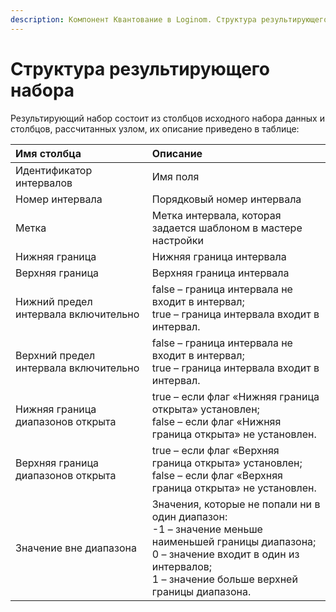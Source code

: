 ```yaml
---
description: Компонент Квантование в Loginom. Структура результирующего набора. 
---
```

# Структура результирующего набора

Результирующий набор состоит из столбцов исходного набора данных и столбцов, рассчитанных узлом, их описание приведено в таблице:

|Имя столбца|Описание|
|:-|:-|
|Идентификатор интервалов|Имя поля|
|Номер интервала|Порядковый номер интервала|
|Метка|Метка интервала, которая задается шаблоном в мастере настройки|
|Нижняя граница|Нижняя граница интервала|
|Верхняя граница|Верхняя граница интервала|
|Нижний предел интервала включительно|false – граница интервала не входит в интервал;<br> true – граница интервала входит в интервал.|
|Верхний предел интервала включительно|false – граница интервала не входит в интервал;<br> true – граница интервала входит в интервал.|
|Нижняя граница диапазонов открыта|true – если флаг «Нижняя граница открыта» установлен;<br> false – если флаг «Нижняя граница открыта» не установлен.|
|Верхняя граница диапазонов открыта|true – если флаг «Верхняя граница открыта» установлен;<br> false – если флаг «Верхняя граница открыта» не установлен.|
|Значение вне диапазона	| Значения, которые не попали ни в один диапазон:<br> -1 – значение меньше наименьшей границы диапазона;<br> 0 – значение входит в один из интервалов;<br> 1 – значение больше верхней границы диапазона.|